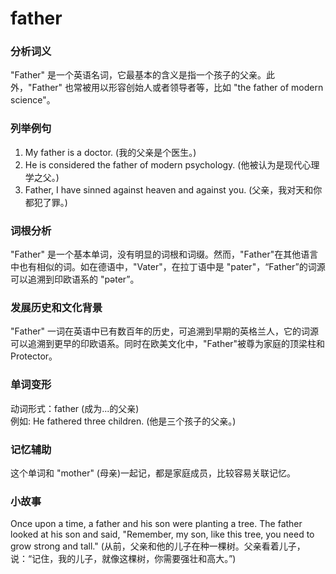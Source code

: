 # father

### 分析词义

  

"Father" 是一个英语名词，它最基本的含义是指一个孩子的父亲。此外，"Father" 也常被用以形容创始人或者领导者等，比如 "the father of modern science"。

  

### 列举例句

  

1.  My father is a doctor. (我的父亲是个医生。)
2.  He is considered the father of modern psychology. (他被认为是现代心理学之父。)
3.  Father, I have sinned against heaven and against you. (父亲，我对天和你都犯了罪。)

  

### 词根分析

  

"Father" 是一个基本单词，没有明显的词根和词缀。然而，"Father"在其他语言中也有相似的词。如在德语中，"Vater"，在拉丁语中是 "pater"，“Father”的词源可以追溯到印欧语系的 "pəter”。

  

### 发展历史和文化背景

  

"Father" 一词在英语中已有数百年的历史，可追溯到早期的英格兰人，它的词源可以追溯到更早的印欧语系。同时在欧美文化中，"Father"被尊为家庭的顶梁柱和Protector。

  

### 单词变形

  

动词形式：father (成为...的父亲)  
例如: He fathered three children. (他是三个孩子的父亲。)

  

### 记忆辅助

  

这个单词和 "mother" (母亲)一起记，都是家庭成员，比较容易关联记忆。

  

### 小故事

  

Once upon a time, a father and his son were planting a tree. The father looked at his son and said, "Remember, my son, like this tree, you need to grow strong and tall." (从前，父亲和他的儿子在种一棵树。父亲看着儿子，说：“记住，我的儿子，就像这棵树，你需要强壮和高大。”)
